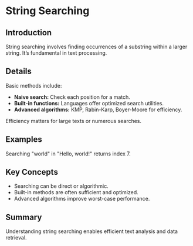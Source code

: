 # String Searching

## Introduction
String searching involves finding occurrences of a substring within a larger string. It’s fundamental in text processing.

## Details
Basic methods include:

- **Naive search:** Check each position for a match.
- **Built-in functions:** Languages offer optimized search utilities.
- **Advanced algorithms:** KMP, Rabin-Karp, Boyer-Moore for efficiency.

Efficiency matters for large texts or numerous searches.

## Examples
Searching "world" in "Hello, world!" returns index 7.

## Key Concepts
- Searching can be direct or algorithmic.  
- Built-in methods are often sufficient and optimized.  
- Advanced algorithms improve worst-case performance.

## Summary
Understanding string searching enables efficient text analysis and data retrieval.
